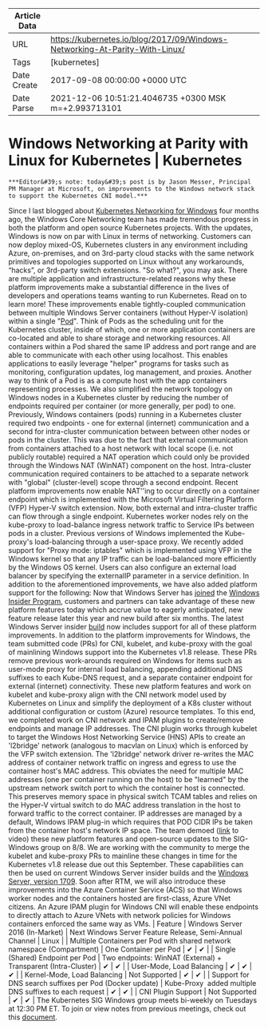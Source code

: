 |             Article Data             ||
| ----------------- | ----------------- |
| URL               | https://kubernetes.io/blog/2017/09/Windows-Networking-At-Parity-With-Linux/        |
| Tags              | [kubernetes]       |
| Date Create       | 2017-09-08 00:00:00 &#43;0000 UTC |
| Date Parse        | 2021-12-06 10:51:21.4046735 &#43;0300 MSK m=&#43;2.993713101  |

#  Windows Networking at Parity with Linux for Kubernetes  | Kubernetes

	
	
	
	
	***Editor&#39;s note: today&#39;s post is by Jason Messer, Principal PM Manager at Microsoft, on improvements to the Windows network stack to support the Kubernetes CNI model.***
Since I last blogged about [Kubernetes Networking for Windows](https://blogs.technet.microsoft.com/networking/2017/04/04/windows-networking-for-kubernetes/) four months ago, the Windows Core Networking team has made tremendous progress in both the platform and open source Kubernetes projects. With the updates, Windows is now on par with Linux in terms of networking. Customers can now deploy mixed-OS, Kubernetes clusters in any environment including Azure, on-premises, and on 3rd-party cloud stacks with the same network primitives and topologies supported on Linux without any workarounds, “hacks”, or 3rd-party switch extensions.
&#34;So what?&#34;, you may ask. There are multiple application and infrastructure-related reasons why these platform improvements make a substantial difference in the lives of developers and operations teams wanting to run Kubernetes. Read on to learn more!
These improvements enable tightly-coupled communication between multiple Windows Server containers (without Hyper-V isolation) within a single &#34;[Pod](/docs/concepts/workloads/pods/pod/)&#34;. Think of Pods as the scheduling unit for the Kubernetes cluster, inside of which, one or more application containers are co-located and able to share storage and networking resources. All containers within a Pod shared the same IP address and port range and are able to communicate with each other using localhost. This enables applications to easily leverage &#34;helper&#34; programs for tasks such as monitoring, configuration updates, log management, and proxies. Another way to think of a Pod is as a compute host with the app containers representing processes.
We also simplified the network topology on Windows nodes in a Kubernetes cluster by reducing the number of endpoints required per container (or more generally, per pod) to one. Previously, Windows containers (pods) running in a Kubernetes cluster required two endpoints - one for external (internet) communication and a second for intra-cluster communication between between other nodes or pods in the cluster. This was due to the fact that external communication from containers attached to a host network with local scope (i.e. not publicly routable) required a NAT operation which could only be provided through the Windows NAT (WinNAT) component on the host. Intra-cluster communication required containers to be attached to a separate network with &#34;global&#34; (cluster-level) scope through a second endpoint. Recent platform improvements now enable NAT&#39;&#39;ing to occur directly on a container endpoint which is implemented with the Microsoft Virtual Filtering Platform (VFP) Hyper-V switch extension. Now, both external and intra-cluster traffic can flow through a single endpoint.
Kubernetes worker nodes rely on the kube-proxy to load-balance ingress network traffic to Service IPs between pods in a cluster. Previous versions of Windows implemented the Kube-proxy&#39;s load-balancing through a user-space proxy. We recently added support for &#34;Proxy mode: iptables&#34; which is implemented using VFP in the Windows kernel so that any IP traffic can be load-balanced more efficiently by the Windows OS kernel. Users can also configure an external load balancer by specifying the externalIP parameter in a service definition. In addition to the aforementioned improvements, we have also added platform support for the following:
Now that Windows Server has [joined](https://blogs.technet.microsoft.com/hybridcloud/2017/07/13/new-windows-server-preview-release-available-to-windows-insiders/) the [Windows Insider Program](https://insider.windows.com/), customers and partners can take advantage of these new platform features today which accrue value to eagerly anticipated, new feature release later this year and new build after six months. The latest Windows Server insider [build](https://www.microsoft.com/en-us/software-download/windowsinsiderpreviewserver) now includes support for all of these platform improvements.
In addition to the platform improvements for Windows, the team submitted code (PRs) for CNI, kubelet, and kube-proxy with the goal of mainlining Windows support into the Kubernetes v1.8 release. These PRs remove previous work-arounds required on Windows for items such as user-mode proxy for internal load balancing, appending additional DNS suffixes to each Kube-DNS request, and a separate container endpoint for external (internet) connectivity.
These new platform features and work on kubelet and kube-proxy align with the CNI network model used by Kubernetes on Linux and simplify the deployment of a K8s cluster without additional configuration or custom (Azure) resource templates. To this end, we completed work on CNI network and IPAM plugins to create/remove endpoints and manage IP addresses. The CNI plugin works through kubelet to target the Windows Host Networking Service (HNS) APIs to create an &#39;l2bridge&#39; network (analogous to macvlan on Linux) which is enforced by the VFP switch extension.
The &#39;l2bridge&#39; network driver re-writes the MAC address of container network traffic on ingress and egress to use the container host&#39;s MAC address. This obviates the need for multiple MAC addresses (one per container running on the host) to be &#34;learned&#34; by the upstream network switch port to which the container host is connected. This preserves memory space in physical switch TCAM tables and relies on the Hyper-V virtual switch to do MAC address translation in the host to forward traffic to the correct container. IP addresses are managed by a default, Windows IPAM plug-in which requires that POD CIDR IPs be taken from the container host&#39;s network IP space.
The team demoed ([link](https://files.slack.com/files-pri/T09NY5SBT-F6KTG30E8/download/sigwindows-2017-08-08.mp4) to video) these new platform features and open-source updates to the SIG-Windows group on 8/8. We are working with the community to merge the kubelet and kube-proxy PRs to mainline these changes in time for the Kubernetes v1.8 release due out this September. These capabilities can then be used on current Windows Server insider builds and the [Windows Server, version 1709](https://blogs.technet.microsoft.com/windowsserver/2017/08/24/sneak-peek-1-windows-server-version-1709/).
Soon after RTM, we will also introduce these improvements into the Azure Container Service (ACS) so that Windows worker nodes and the containers hosted are first-class, Azure VNet citizens. An Azure IPAM plugin for Windows CNI will enable these endpoints to directly attach to Azure VNets with network policies for Windows containers enforced the same way as VMs.
| Feature | Windows Server 2016 (In-Market) | Next Windows Server Feature Release, Semi-Annual Channel | Linux |
| Multiple Containers per Pod with shared network namespace (Compartment) | One Container per Pod | ✔ | ✔ |
| Single (Shared) Endpoint per Pod | Two endpoints: WinNAT (External) &#43; Transparent (Intra-Cluster) | ✔ | ✔ |
| User-Mode, Load Balancing | ✔ | ✔ | ✔ |
| Kernel-Mode, Load Balancing |  Not Supported | ✔ | ✔ |
| Support for DNS search suffixes per Pod (Docker update) | Kube-Proxy  added multiple DNS suffixes to each request | ✔ | ✔ |
| CNI Plugin Support |  Not Supported | ✔ | ✔ |
The Kubernetes SIG Windows group meets bi-weekly on Tuesdays at 12:30 PM ET. To join or view notes from previous meetings, check out this [document](https://docs.google.com/document/d/1Tjxzjjuy4SQsFSUVXZbvqVb64hjNAG5CQX8bK7Yda9w/edit#heading=h.kbz22d1yc431).


	

	


